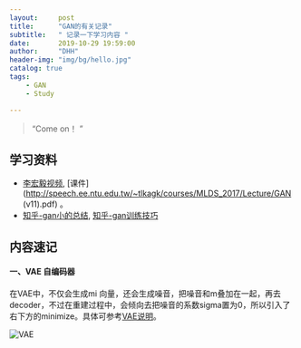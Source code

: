 ```yaml
---
layout:     post
title:      "GAN的有关记录"
subtitle:   " 记录一下学习内容 "
date:       2019-10-29 19:59:00
author:     "DHH"
header-img: "img/bg/hello.jpg"
catalog: true
tags:
    - GAN
    - Study

---
```



> “Come on！ ”

## 学习资料

*  [李宏毅视频](https://www.youtube.com/watch?v=0CKeqXl5IY0&feature=youtu.be),  [课件](http://speech.ee.ntu.edu.tw/~tlkagk/courses/MLDS_2017/Lecture/GAN (v11).pdf) 。
* [知乎-gan小的总结]( https://zhuanlan.zhihu.com/p/32103958 ), [知乎-gan训练技巧]( https://zhuanlan.zhihu.com/p/52404647 )

## 内容速记

#### 一、VAE 自编码器

在VAE中，不仅会生成mi 向量，还会生成噪音，把噪音和m叠加在一起，再去decoder，不过在重建过程中，会倾向去把噪音的系数sigma置为0，所以引入了右下方的minimize。具体可参考[VAE说明]( https://www.cnblogs.com/fxjwind/p/9099931.html )。

![VAE](E:\Users\William\AppData\OneDrive\DHH.github.io\img\study\VAE.png)

